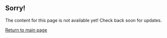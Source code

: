 ## Sorry!

The content for this page is not available yet! Check back soon for updates.

[Return to main page](/)